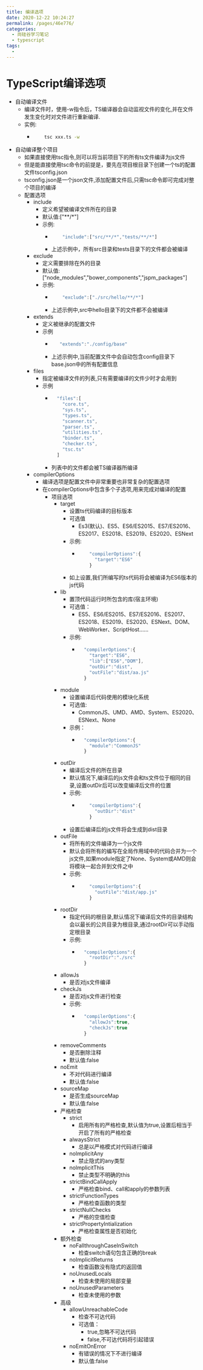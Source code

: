 ```yaml
---
title: 编译选项
date: 2020-12-22 10:24:27
permalink: /pages/46e776/
categories:
  - 尚硅谷学习笔记
  - typescript
tags:
  - 
---
```


# TypeScript编译选项

* 自动编译文件
  * 编译文件时，使用-w指令后，TS编译器会自动监视文件的变化,并在文件发生变化时对文件进行重新编译.
  * 实例:
    * ```bash
          tsc xxx.ts -w
      ```
* 自动编译整个项目
  * 如果直接使用tsc指令,则可以将当前项目下的所有ts文件编译为js文件
  * 但是能直接使用tsc命令的前提是，要先在项目根目录下创建一个ts的配置文件tsconfig.json
  * tsconfig.json是一个json文件,添加配置文件后,只需tsc命令即可完成对整个项目的编译
  * 配置选项
    * include
      * 定义希望被编译文件所在的目录
      * 默认值:["**/*"]
      * 示例:
        * ```javascript
              "include":["src/**/*","tests/**/*"]
          ```
        * 上述示例中，所有src目录和tests目录下的文件都会被编译
    * exclude
      * 定义需要排除在外的目录
      * 默认值:["node_modules","bower_components","jspm_packages"]
      * 示例:
        * ```javascript
              "exclude":["./src/hello/**/*"]
          ```
        * 上述示例中,src中hello目录下的文件都不会被编译
    * extends
       * 定义被继承的配置文件
       * 示例
         * ```javascript
              "extends":"./config/base"
           ```
         * 上述示例中,当前配置文件中会自动包含config目录下base.json中的所有配置信息
    * files     
      * 指定被编译文件的列表,只有需要编译的文件少时才会用到
      * 示例
        * ```javascript
            "files":[
              "core.ts",
              "sys.ts",
              "types.ts",
              "scanner.ts",
              "parser.ts",
              "utilities.ts",
              "binder.ts",
              "checker.ts",
              "tsc.ts"
            ]
          ```
        * 列表中的文件都会被TS编译器所编译
    * compilerOptions
      * 编译选项是配置文件中非常重要也非常复杂的配置选项
      * 在compilerOptions中包含多个子选项,用来完成对编译的配置
        * 项目选项
          * target
            * 设置ts代码编译的目标版本
            * 可选值
              * Es3(默认)、ES5、ES6/ES2015、ES7/ES2016、ES2017、ES2018、ES2019、ES2020、ESNext
            * 示例:
              * ```javascript
                    "compilerOptions":{
                      "target":"ES6"
                    }
                ```
             * 如上设置,我们所编写的ts代码将会被编译为ES6版本的js代码
          * lib
            * 置顶代码运行时所包含的库(宿主环境)
            * 可选值：
              * ES5、ES6/ES2015、ES7/ES2016、ES2017、ES2018、ES2019、ES2020、ESNext、DOM、WebWorker、ScriptHost......
            * 示例:
              * ```javascript
                  "compilerOptions":{
                    "target":"ES6",
                    "lib":["ES6","DOM"],
                    "outDir":"dist",
                    "outFile":"dist/aa.js"
                  }
                ```
          * module
            * 设置编译后代码使用的模块化系统
            * 可选值:
              * CommonJS、UMD、AMD、System、ES2020、ESNext、None
            * 示例：
              * ```javascript
                  "compilerOptions":{
                    "module":"CommonJS"
                  }
                ```
          * outDir
            * 编译后文件的所在目录
            * 默认情况下,编译后的js文件会和ts文件位于相同的目录,设置outDir后可以改变编译后文件的位置
            * 示例:
              * ```javascript
                    "compilerOptions":{
                      "outDir":"dist"
                    }
                ```
             * 设置后编译后的js文件将会生成到dist目录  
          * outFile
            * 将所有的文件编译为一个js文件
            * 默认会将所有的编写在全局作用域中的代码合并为一个js文件,如果module指定了None、System或AMD则会将模块一起合并到文件之中
            * 示例:
              * ```javascript
                    "compilerOptions":{
                      "outFile":"dist/app.js"
                    }
                ```
          * rootDir
            * 指定代码的根目录,默认情况下编译后文件的目录结构会以最长的公共目录为根目录,通过rootDir可以手动指定根目录
            * 示例:
              * ```javascript
                  "compilerOptions":{
                    "rootDir":"./src"
                  }
                ```
          * allowJs
            * 是否对js文件编译
          * checkJs
            * 是否对js文件进行检查
            * 示例:
              * ```javascript
                  "compilerOptions":{
                    "allowJs":true,
                    "checkJs":true
                  }
                ```
          * removeComments
            * 是否删除注释
            * 默认值:false
          * noEmit
            * 不对代码进行编译
            * 默认值:false
          * sourceMap
            * 是否生成sourceMap
            * 默认值:false
          * 严格检查
            * strict
              * 启用所有的严格检查,默认值为true,设置后相当于开启了所有的严格检查
            * alwaysStrict
              * 总是以严格模式对代码进行编译
            * nolmplicitAny
              * 禁止隐式的any类型
            * nolmplicitThis
              * 禁止类型不明确的this
            * strictBindCallApply
              * 严格检查bind、call和apply的参数列表
            * strictFunctionTypes
              * 严格检查函数的类型
            * strictNullChecks
              * 严格的空值检查
            * strictPropertyIntialization
              * 严格检查属性是否初始化
          * 额外检查
            * noFallthroughCaseInSwitch
              * 检查switch语句包含正确的break
            * noImplicitReturns
              * 检查函数没有隐式的返回值
            * noUnusedLocals
              * 检查未使用的局部变量
            * noUnusedParameters
              * 检查未使用的参数
          * 高级
            * allowUnreachableCode
              * 检查不可达代码
              * 可选值： 
                * true,忽略不可达代码
                * false,不可达代码将引起错误
            * noEmitOnError
              * 有错误的情况下不进行编译
              * 默认值:false


